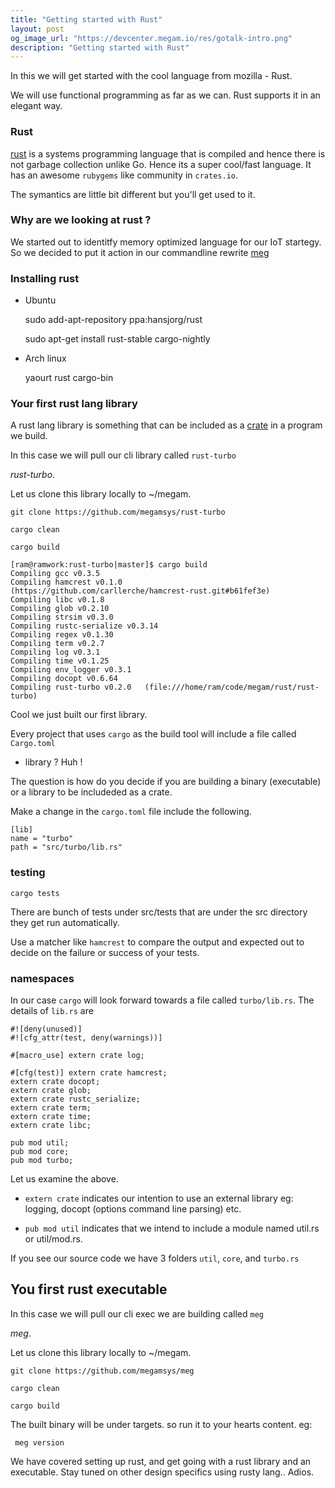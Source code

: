 ```yaml
---
title: "Getting started with Rust"
layout: post
og_image_url: "https://devcenter.megam.io/res/gotalk-intro.png"
description: "Getting started with Rust"
---
```


In this we will get started with the cool language from mozilla - Rust.

We will use functional programming as far as we can. Rust supports it in an elegant way.

### Rust

[rust](https://www.rust-lang.org/) is a systems programming language that is compiled and hence there is not garbage collection unlike Go. Hence its a super cool/fast language. It has an awesome `rubygems` like community in `crates.io`.

The symantics are little bit different but you'll get used to it.

### Why are we looking at rust ?

We started out to identitfy memory optimized language for our IoT startegy. So we decided to put it action in our commandline rewrite [meg](https://github.com/megamsys/meg.git)

### Installing rust

* Ubuntu

    sudo add-apt-repository ppa:hansjorg/rust

 	sudo apt-get install rust-stable cargo-nightly

* Arch linux

    yaourt rust cargo-bin

### Your first rust lang library

A rust lang library is something that can be included as a [crate](https://crates.io) in a program we build.

In this case we will pull our cli library called `rust-turbo`

*rust-turbo*.

Let us clone this library locally to ~/megam.

    git clone https://github.com/megamsys/rust-turbo

	cargo clean

    cargo build

    [ram@ramwork:rust-turbo|master]$ cargo build
   	Compiling gcc v0.3.5
   	Compiling hamcrest v0.1.0 		(https://github.com/carllerche/hamcrest-rust.git#b61fef3e)
	Compiling libc v0.1.8
    Compiling glob v0.2.10
    Compiling strsim v0.3.0
    Compiling rustc-serialize v0.3.14
    Compiling regex v0.1.30
    Compiling term v0.2.7
    Compiling log v0.3.1
    Compiling time v0.1.25
    Compiling env_logger v0.3.1
    Compiling docopt v0.6.64
    Compiling rust-turbo v0.2.0   (file:///home/ram/code/megam/rust/rust-turbo)

Cool we just built our first library.

Every project that uses `cargo` as the build tool will include a file called `Cargo.toml`

* library ? Huh !

The question is how do you decide if you are building a binary (executable) or a library to be includeded as a crate.

Make a change in the `cargo.toml` file include the following.

    [lib]
    name = "turbo"
    path = "src/turbo/lib.rs"


### testing


    cargo tests

There are bunch of tests under src/tests that are under the src directory they get run automatically.

Use a matcher like `hamcrest` to compare the output and expected out to decide on the failure or success of your tests.


### namespaces

In our case `cargo` will look forward towards a file called `turbo/lib.rs`. The details of `lib.rs` are

    #![deny(unused)]
    #![cfg_attr(test, deny(warnings))]

    #[macro_use] extern crate log;

    #[cfg(test)] extern crate hamcrest;
    extern crate docopt;
    extern crate glob;
    extern crate rustc_serialize;
    extern crate term;
    extern crate time;
    extern crate libc;

    pub mod util;
    pub mod core;
    pub mod turbo;

Let us examine the above.

* `extern crate` indicates our intention to use an external library eg: logging, docopt (options command line parsing) etc.

* `pub mod util` indicates that we intend to include a module named util.rs or util/mod.rs.

If you see our source code we have 3 folders `util`, `core`, and `turbo.rs`

## You first rust executable


In this case we will pull our cli exec we are building called `meg`

*meg*.

 Let us clone this library locally to ~/megam.

    git clone https://github.com/megamsys/meg

	cargo clean

    cargo build

 The built binary will be under targets. so run it to your hearts content. eg:

 	 meg version

We have covered setting up rust, and get going with a rust library and an executable. Stay tuned on other design specifics using rusty lang.. Adios.
